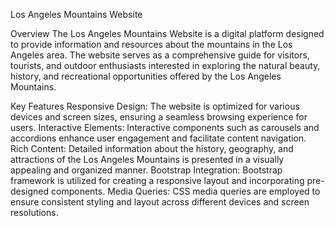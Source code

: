Los Angeles Mountains Website

Overview
The Los Angeles Mountains Website is a digital platform designed to provide information and resources about the mountains in the Los Angeles area. The website serves as a comprehensive guide for visitors, tourists, and outdoor enthusiasts interested in exploring the natural beauty, history, and recreational opportunities offered by the Los Angeles Mountains.

Key Features
Responsive Design: The website is optimized for various devices and screen sizes, ensuring a seamless browsing experience for users.
Interactive Elements: Interactive components such as carousels and accordions enhance user engagement and facilitate content navigation.
Rich Content: Detailed information about the history, geography, and attractions of the Los Angeles Mountains is presented in a visually appealing and organized manner.
Bootstrap Integration: Bootstrap framework is utilized for creating a responsive layout and incorporating pre-designed components.
Media Queries: CSS media queries are employed to ensure consistent styling and layout across different devices and screen resolutions.
